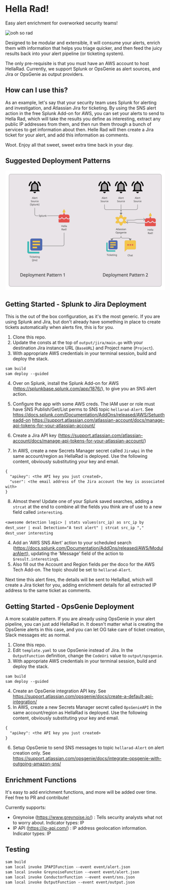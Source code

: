 # Hella Rad!

Easy alert enrichment for overworked security teams!

![ooh so rad](https://media.giphy.com/media/l0MYylLtnC1ADCGys/giphy.gif)

Designed to be modular and extensible, it will consume your alerts, enrich them with information that helps you triage quicker, and then feed the juicy results back into your alert pipeline (or ticketing system).

The only pre-requisite is that you must have an AWS account to host HellaRad. Currently, we support Splunk or OpsGenie as alert sources, and Jira or OpsGenie as output providers.

## How can I use this?

As an example, let's say that your security team uses Splunk for alerting and investigation, and Atlassian Jira for ticketing. By using the SNS alert action in the free Splunk Add-on for AWS, you can set your alerts to send to Hella Rad, which will take the results you define as interesting, extract any public IP addresses from them, and then run them through a bunch of services to get information about then. Helle Rad will then create a Jira ticket for your alert, and add this information as comments.

Woot. Enjoy all that sweet, sweet extra time back in your day.

## Suggested Deployment Patterns
![diagram](https://github.com/gyrospectre/hellarad/raw/main/diagram.png)

## Getting Started - Splunk to Jira Deployment
This is the out of the box configuration, as it's the most generic. If you are using Splunk and Jira, but don't already have something in place to create tickets automatically when alerts fire, this is for you.

1. Clone this repo.
2. Update the consts at the top of `output/jira/main.go` with your destination Jira instance URL (`BaseURL`) and Project name (`Project`).
3. With appropriate AWS credentials in your terminal session, build and deploy the stack.
```
sam build
sam deploy --guided
```
4. Over on Splunk, install the Splunk Add-on for AWS (https://splunkbase.splunk.com/app/1876/), to give you an SNS alert action. 
5. Configure the app with some AWS creds. The IAM user or role must have SNS Publish/Get/List perms to SNS topic `hellarad-Alert`. See https://docs.splunk.com/Documentation/AddOns/released/AWS/Setuptheadd-on
https://support.atlassian.com/atlassian-account/docs/manage-api-tokens-for-your-atlassian-account/

6. Create a Jira API key (https://support.atlassian.com/atlassian-account/docs/manage-api-tokens-for-your-atlassian-account/)
7. In AWS, create a new Secrets Manager secret called `JiraApi` in the same account/region as HellaRad is deployed. Use the following content, obviously substituting your key and email.
```
{
  "apikey": <the API key you just created>,
  "user": <the email address of the Jira account the key is associated with>
}
```
8. Almost there! Update one of your Splunk saved searches, adding a `strcat` at the end to combine all the fields you think are of use to a new field called `interesting`.

`<awesome detection logic> | stats values(src_ip) as src_ip by dest_user | eval Detection="A test alert" | strcat src_ip "," dest_user interesting`

4. Add an 'AWS SNS Alert' action to your scheduled search (https://docs.splunk.com/Documentation/AddOns/released/AWS/ModularAlert), updating the 'Message' field of the action to `$result.interesting$`.
5. Also fill out the Account and Region fields per the doco for the AWS Tech Add-on. The topic should be set to `hellarad-Alert`.

Next time this alert fires, the details will be sent to HellaRad, which will create a Jira ticket for you, adding enrichment details for all extracted IP address to the same ticket as comments.

## Getting Started - OpsGenie Deployment
A more scalable pattern. If you are already using OpsGenie in your alert pipeline, you can just add HellaRad in. It doesn't matter what is creating the OpsGenie alerts in this case, and you can let OG take care of ticket creation, Slack messages etc as normal.

1. Clone this repo.
2. Edit `template.yaml` to use OpsGenie instead of Jira. In the `OutputFunction` definition, change the `CodeUri` value to `output/opsgenie`.
3. With appropriate AWS credentials in your terminal session, build and deploy the stack.
```
sam build
sam deploy --guided
```
4. Create an OpsGenie integration API key. See https://support.atlassian.com/opsgenie/docs/create-a-default-api-integration/
5. In AWS, create a new Secrets Manager secret called `OpsGenieAPI` in the same account/region as HellaRad is deployed. Use the following content, obviously substituting your key and email.
```
{
  "apikey": <the API key you just created>
}
```
6. Setup OpsGenie to send SNS messages to topic `hellarad-Alert` on alert creation only. See https://support.atlassian.com/opsgenie/docs/integrate-opsgenie-with-outgoing-amazon-sns/

## Enrichment Functions
It's easy to add enrichment functions, and more will be added over time. Feel free to PR and contribute!

Currently supports:
- Greynoise (https://www.greynoise.io/) : Tells security analysts what not to worry about. Indicator types: IP
- IP API (https://ip-api.com/) : IP address geolocation information. Indicator types: IP

## Testing

```
sam build
sam local invoke IPAPIFunction --event event/alert.json
sam local invoke GreynoiseFunction --event event/alert.json
sam local invoke ConductorFunction --event event/sns.json 
sam local invoke OutputFunction --event event/output.json 
```